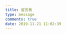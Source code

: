 ```yaml
---
title: 留言板
type: message
comments: true
date: 2019-11-21 11:02:39
---
```


<!--
<iframe src=http://brython.info/console.html id="frame" seamless="seamless" scrolling="no"  frameborder="0" width="100%"></iframe>

<iframe src=https://www.pythonanywhere.com/try-ipython/console_frame/ id="frame" seamless="seamless" scrolling="no"  frameborder="0" width="100%"></iframe>
-->
